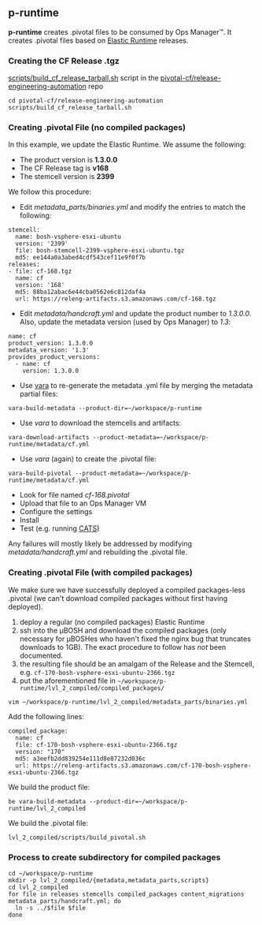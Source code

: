 ## p-runtime

**p-runtime** creates .pivotal files to be consumed by Ops Manager&trade;.  It creates .pivotal files based on [Elastic Runtime](https://github.com/cloudfoundry/cf-release) releases.

### Creating the CF Release .tgz
[scripts/build_cf_release_tarball.sh](https://github.com/pivotal-cf/release-engineering-automation/blob/master/scripts/build_cf_release_tarball.sh) script in the [pivotal-cf/release-engineering-automation](https://github.com/pivotal-cf/release-engineering-automation) repo

```
cd pivotal-cf/release-engineering-automation
scripts/build_cf_release_tarball.sh
```

### Creating .pivotal File (no compiled packages)

In this example, we update the Elastic Runtime.  We assume the following:

* The product version is **1.3.0.0**
* The CF Release tag is **v168**
* The stemcell version is **2399**

We follow this procedure:

* Edit *metadata_parts/binaries.yml* and modify the entries to match the following:

```
stemcell:
  name: bosh-vsphere-esxi-ubuntu
  version: '2399'
  file: bosh-stemcell-2399-vsphere-esxi-ubuntu.tgz
  md5: ee144a0a3abed4cdf543cef11e9f0f7b
releases:
- file: cf-168.tgz
  name: cf
  version: '168'
  md5: 88ba12abac6e44cba0562e6c812daf4a
  url: https://releng-artifacts.s3.amazonaws.com/cf-168.tgz
```

* Edit *metadata/handcraft.yml* and update the product number to *1.3.0.0*.  Also, update the metadata version (used by Ops Manager) to *1.3*:

```
name: cf
product_version: 1.3.0.0
metadata_version: '1.3'
provides_product_versions:
  - name: cf
    version: 1.3.0.0
```

* Use [vara](https://github.com/pivotal-cf/vara) to re-generate the metadata .yml file by merging the metadata partial files:

```
vara-build-metadata --product-dir=~/workspace/p-runtime
```

* Use *vara* to download the stemcells and artifacts:

```
vara-download-artifacts --product-metadata=~/workspace/p-runtime/metadata/cf.yml
```

* Use *vara* (again) to create the .pivotal file:

```
vara-build-pivotal --product-metadata=~/workspace/p-runtime/metadata/cf.yml
```

* Look for file named *cf-168.pivotal*
* Upload that file to an Ops Manager VM
* Configure the settings
* Install
* Test (e.g. running [CATS](https://github.com/cloudfoundry/cf-acceptance-tests))

Any failures will mostly likely be addressed by modifying *metadata/handcraft.yml* and rebuilding the .pivotal file.

### Creating .pivotal File (with compiled packages)

We make sure we have successfully deployed a compiled packages-less .pivotal (we can't download compiled packages without first having deployed).

1. deploy a regular (no compiled packages) Elastic Runtime
2. ssh into the &micro;BOSH and download the compiled packages (only necessary for &micro;BOSHes who haven't fixed the nginx bug that truncates downloads to 1GB).  The exact procedure to follow has *not* been documented.
3. the resulting file should be an amalgam of the Release and the Stemcell, e.g. `cf-170-bosh-vsphere-esxi-ubuntu-2366.tgz`
4. put the aforementioned file in `~/workspace/p-runtime/lvl_2_compiled/compiled_packages/`


```
vim ~/workspace/p-runtime/lvl_2_compiled/metadata_parts/binaries.yml
```

Add the following lines:


```
compiled_package:
  name: cf
  file: cf-170-bosh-vsphere-esxi-ubuntu-2366.tgz
  version: "170"
  md5: a3eefb2dd839254e111d8e87232d036c
  url: https://releng-artifacts.s3.amazonaws.com/cf-170-bosh-vsphere-esxi-ubuntu-2366.tgz
```

We build the product file:

```
be vara-build-metadata --product-dir=~/workspace/p-runtime/lvl_2_compiled
```

We build the .pivotal file:


```
lvl_2_compiled/scripts/build_pivotal.sh
```

### Process to create subdirectory for compiled packages

```
cd ~/workspace/p-runtime
mkdir -p lvl_2_compiled/{metadata,metadata_parts,scripts}
cd lvl_2_compiled
for file in releases stemcells compiled_packages content_migrations metadata_parts/handcraft.yml; do
  ln -s ../$file $file
done

```
